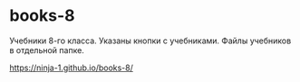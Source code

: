 # books-8
Учебники 8-го класса.
Указаны кнопки с учебниками.
Файлы учебников в отдельной папке.

https://ninja-1.github.io/books-8/

